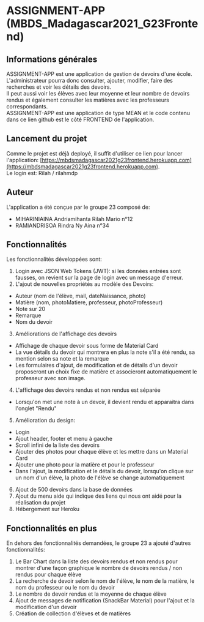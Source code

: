 # ASSIGNMENT-APP (MBDS_Madagascar2021_G23Frontend)

## Informations générales  
ASSIGNMENT-APP est une application de gestion de devoirs d'une école.  
L'administrateur pourra donc consulter, ajouter, modifier, faire des recherches et voir les détails des devoirs.  
Il peut aussi voir les élèves avec leur moyenne et leur nombre de devoirs rendus et également consulter les matières avec les professeurs correspondants.  
ASSIGNMENT-APP est une application de type MEAN et le code contenu dans ce lien github est le côté FRONTEND de l'application.

## Lancement du projet     
Comme le projet est déjà deployé, il suffit d'utiliser ce lien pour lancer l'application: [https://mbdsmadagascar2021g23frontend.herokuapp.com](https://mbdsmadagascar2021g23frontend.herokuapp.com).  
Le login est: Rilah / rilahmdp   

## Auteur    
L'application a été conçue par le groupe 23 composé de:
- MIHARINIAINA Andriamihanta Rilah Mario    n°12  
- RAMIANDRISOA Rindra Ny Aina               n°34

## Fonctionnalités    
Les fonctionnalités développées sont:  
1. Login avec JSON Web Tokens (JWT): si les données entrées sont fausses, on revient sur la page de login avec un message d'erreur.  
2. L'ajout de nouvelles propriétés au modèle des Devoirs:
- Auteur (nom de l'élève, mail, dateNaissance, photo)
- Matière (nom, photoMatiere, professeur, photoProfesseur)
- Note sur 20
- Remarque 
- Nom du devoir 
3. Améliorations de l'affichage des devoirs
- Affichage de chaque devoir sous forme de Material Card
- La vue détails du devoir qui montrera en plus la note s'il a été rendu, sa mention selon sa note et la remarque
- Les formulaires d'ajout, de modification et de détails d'un devoir proposeront un choix fixe de matière et associeront automatiquement le professeur avec son image.
4. L'affichage des devoirs rendus et non rendus est séparée
- Lorsqu'on met une note à un devoir, il devient rendu et apparaitra dans l'onglet "Rendu"
5. Amélioration du design:
- Login
- Ajout header, footer et menu à gauche
- Scroll infini de la liste des devoirs
- Ajouter des photos pour chaque élève et les mettre dans un Material Card 
- Ajouter une photo pour la matière et pour le professeur
- Dans l'ajout, la modification et le détails du devoir, lorsqu'on clique sur un nom d'un élève, la photo de l'élève se change automatiquement
6. Ajout de 500 devoirs dans la base de données
7. Ajout du menu aide qui indique des liens qui nous ont aidé pour la réalisation du projet
8. Hébergement sur Heroku

## Fonctionnalités en plus    
En dehors des fonctionnalités demandées, le groupe 23 a ajouté d'autres fonctionnalités:
1. Le Bar Chart dans la liste des devoirs rendus et non rendus pour montrer d'une façon graphique le nombre de devoirs rendus / non rendus pour chaque élève
2. La recherche de devoir selon le nom de l'élève, le nom de la matière, le nom du professeur ou le nom du devoir
3. Le nombre de devoir rendus et la moyenne de chaque élève
4. Ajout de messages de notification (SnackBar Material) pour l'ajout et la modification d'un devoir
5. Création de collection d'élèves et de matières
